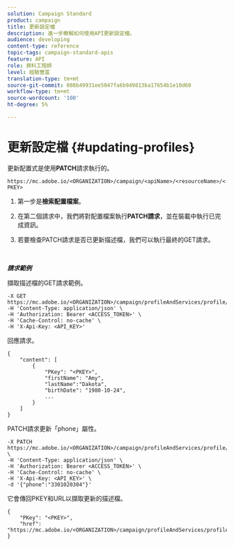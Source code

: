 ```yaml
---
solution: Campaign Standard
product: campaign
title: 更新設定檔
description: 進一步瞭解如何使用API更新設定檔。
audience: developing
content-type: reference
topic-tags: campaign-standard-apis
feature: API
role: 資料工程師
level: 經驗豐富
translation-type: tm+mt
source-git-commit: 088b49931ee5047fa6b949813ba17654b1e10d60
workflow-type: tm+mt
source-wordcount: '100'
ht-degree: 5%

---
```



# 更新設定檔 {#updating-profiles}

更新配置式是使用&#x200B;**PATCH**&#x200B;請求執行的。

`https://mc.adobe.io/<ORGANIZATION>/campaign/<apiName>/<resourceName>/<PKEY>`

1. 第一步是&#x200B;**檢索配置檔案**。

1. 在第二個請求中，我們將對配置檔案執行&#x200B;**PATCH請求**，並在裝載中執行已完成資訊。

1. 若要檢查PATCH請求是否已更新描述檔，我們可以執行最終的GET請求。

<br/>

***請求範例***

擷取描述檔的GET請求範例。

```
-X GET https://mc.adobe.io/<ORGANIZATION>/campaign/profileAndServices/profile/<PKEY>\
-H 'Content-Type: application/json' \
-H 'Authorization: Bearer <ACCESS_TOKEN>' \
-H 'Cache-Control: no-cache' \
-H 'X-Api-Key: <API_KEY>'
```

回應請求。

```
{
    "content": [
        {
            "PKey": "<PKEY>",
            "firstName": "Amy",
            "lastName":"Dakota",
            "birthDate": "1980-10-24",
            ...
        }
    ]
}
```

PATCH請求更新「phone」屬性。

```
-X PATCH https://mc.adobe.io/<ORGANIZATION>/campaign/profileAndServices/profile/<PKEY> \
-H 'Content-Type: application/json' \
-H 'Authorization: Bearer <ACCESS_TOKEN>' \
-H 'Cache-Control: no-cache' \
-H 'X-Api-Key: <API_KEY>' \
-d '{"phone":"3301020304"}'
```

它會傳回PKEY和URL以擷取更新的描述檔。

```
{
    "PKey": "<PKEY>",
    "href": "https://mc.adobe.io/<ORGANIZATION>/campaign/profileAndServices/profile/@2v1dr3ZKJveMDhAdh0MPnh9hNQQ93qb7AW6BNVVKknjwXvTZRBAgUqz1SNcB4ZndgjqOofx3BwBZYBftlmObISoM3rs"
}
```
